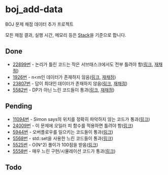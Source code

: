# boj_add-data
BOJ 문제 채점 데이터 추가 프로젝트

모든 채점 결과, 실행 시간, 메모리 등은 [Stack](https://stack.acmicpc.net)을 기준으로 합니다.

## Done
- [22899번](https://www.acmicpc.net/problem/22899) - 논리가 틀린 코드는 작은 서브태스크에서도 전부 틀려야 함([링크](https://www.acmicpc.net/board/view/73382), [재채점](https://www.acmicpc.net/rejudge/status/all/4075))
- [1926번](https://www.acmicpc.net/problem/1926) - n<m인 데이터가 존재하지 않음([링크](https://www.acmicpc.net/board/view/77682), [재채점](https://www.acmicpc.net/rejudge/status/all/4448))
- [23807번](https://www.acmicpc.net/problem/23807) - 답이 최대인 데이터가 존재하지 않음([링크](https://www.acmicpc.net/board/view/79377), [재채점](https://www.acmicpc.net/rejudge/status/all/4491))
- [5582번](https://www.acmicpc.net/problem/5582) - DP가 아닌 느린 코드들이 통과([링크](https://www.acmicpc.net/board/view/82879), [재채점](https://www.acmicpc.net/rejudge/status/all/4711))

## Pending
- [11094번](https://www.acmicpc.net/problem/11094) - Simon says의 위치를 정확히 파악하지 않는 코드가 통과([링크](https://www.acmicpc.net/board/view/77868))
- [24009번](https://www.acmicpc.net/problem/24009) - 이 문제에 오일러 피 함수를 적용하면 틀려야 함([링크](https://www.acmicpc.net/board/view/82629))
- [5944번](https://www.acmicpc.net/problem/5944) - 오버플로우를 일으키는 코드들이 통과([링크](https://www.acmicpc.net/board/view/82763))
- [5568번](https://www.acmicpc.net/problem/5568) - std::set을 사용한 느린 코드들이 통과([링크](https://www.acmicpc.net/board/view/82917))
- [5525번](https://www.acmicpc.net/problem/5525) - O(N^2) 풀이가 100점을 받음([링크](https://www.acmicpc.net/board/view/82925))
- [5558번](https://www.acmicpc.net/problem/5558) - 매우 느린 구현/시뮬레이션 코드가 통과([링크](https://www.acmicpc.net/board/view/82959))

## Todo

